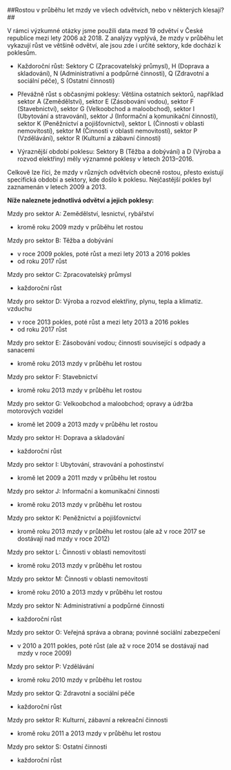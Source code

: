 ##Rostou v průběhu let mzdy ve všech odvětvích, nebo v některých klesají?##


V rámci výzkumné otázky jsme použili data mezd 19 odvětví v České republice mezi lety 2006 až 2018. Z analýzy vyplývá, že mzdy v průběhu let vykazují růst ve většině odvětví, ale jsou zde i určité sektory, kde dochází k poklesům.

- Každoroční růst: Sektory C (Zpracovatelský průmysl), H (Doprava a skladování), N (Administrativní a podpůrné činnosti), Q (Zdravotní a sociální péče), S (Ostatní činnosti)

- Převážně růst s občasnými poklesy: Většina ostatních sektorů, například sektor A (Zemědělství), sektor E (Zásobování vodou), sektor F (Stavebnictví), sektor G (Velkoobchod a maloobchod), sektor I (Ubytování a stravování), sektor J (Informační a komunikační činnosti), sektor K (Peněžnictví a pojišťovnictví), sektor L (Činnosti v oblasti nemovitostí), sektor M (Činnosti v oblasti nemovitostí), sektor P (Vzdělávání), sektor R (Kulturní a zábavní činnosti)

- Výraznější období poklesu: Sektory B (Těžba a dobývání) a D (Výroba a rozvod elektřiny) měly významné poklesy v letech 2013–2016.

Celkově lze říci, že mzdy v různých odvětvích obecně rostou, přesto existují specifická období a sektory, kde došlo k poklesu. Nejčastější pokles byl zaznamenán v letech 2009 a 2013.


**Níže naleznete jednotlivá odvětví a jejich poklesy:**

Mzdy pro sektor A: Zemědělství, lesnictví, rybářství
- kromě roku 2009 mzdy v průběhu let rostou

Mzdy pro sektor B: Těžba a dobývání
- v roce 2009 pokles, poté růst a mezi lety 2013 a 2016 pokles
- od roku 2017 růst

Mzdy pro sektor C: Zpracovatelský průmysl
- každoroční růst

Mzdy pro sektor D: Výroba a rozvod elektřiny, plynu, tepla a klimatiz. vzduchu
- v roce 2013 pokles, poté růst a mezi lety 2013 a 2016 pokles
- od roku 2017 růst

Mzdy pro sektor E: Zásobování vodou; činnosti související s odpady a sanacemi
- kromě roku 2013 mzdy v průběhu let rostou

Mzdy pro sektor F: Stavebnictví
- kromě roku 2013 mzdy v průběhu let rostou

Mzdy pro sektor G: Velkoobchod a maloobchod; opravy a údržba motorových vozidel
- kromě let 2009 a 2013 mzdy v průběhu let rostou

Mzdy pro sektor H: Doprava a skladování
- každoroční růst

Mzdy pro sektor I: Ubytování, stravování a pohostinství
- kromě let 2009 a 2011 mzdy v průběhu let rostou

Mzdy pro sektor J: Informační a komunikační činnosti
- kromě roku 2013 mzdy v průběhu let rostou

Mzdy pro sektor K: Peněžnictví a pojišťovnictví
- kromě roku 2013 mzdy v průběhu let rostou (ale až v roce 2017 se dostávají nad mzdy v roce 2012)

Mzdy pro sektor L: Činnosti v oblasti nemovitostí
- kromě roku 2013 mzdy v průběhu let rostou

Mzdy pro sektor M: Činnosti v oblasti nemovitostí
- kromě roku 2010 a 2013 mzdy v průběhu let rostou

Mzdy pro sektor N: Administrativní a podpůrné činnosti
- každoroční růst

Mzdy pro sektor O: Veřejná správa a obrana; povinné sociální zabezpečení
- v 2010 a 2011 pokles, poté růst (ale až v roce 2014 se dostávají nad mzdy v roce 2009)

Mzdy pro sektor P: Vzdělávání
- kromě roku 2010 mzdy v průběhu let rostou

Mzdy pro sektor Q: Zdravotní a sociální péče
- každoroční růst

Mzdy pro sektor R: Kulturní, zábavní a rekreační činnosti
- kromě roku 2011 a 2013 mzdy v průběhu let rostou

Mzdy pro sektor S: Ostatní činnosti
- každoroční růst